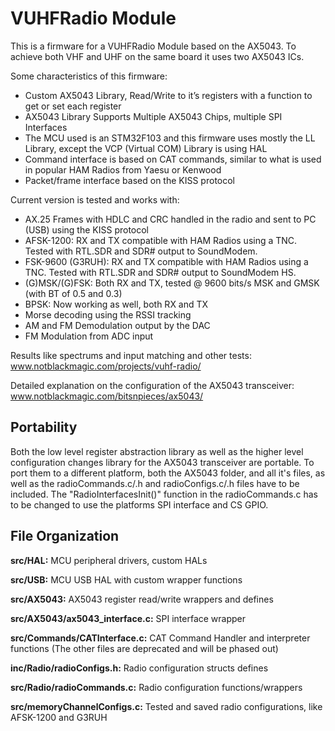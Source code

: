 # VUHFRadio Module

This is a firmware for a VUHFRadio Module based on the AX5043.
To achieve both VHF and UHF on the same board it uses two AX5043 ICs. 

Some characteristics of this firmware:
-	Custom AX5043 Library, Read/Write to it’s registers with a function to get or set each register
-	AX5043 Library Supports Multiple AX5043 Chips, multiple SPI Interfaces
-	The MCU used is an STM32F103 and this firmware uses mostly the LL Library, except the VCP (Virtual COM) Library is using HAL
-	Command interface is based on CAT commands, similar to what is used in popular HAM Radios from Yaesu or Kenwood
-   Packet/frame interface based on the KISS protocol

Current version is tested and works with:
- AX.25 Frames with HDLC and CRC handled in the radio and sent to PC (USB) using the KISS protocol
- AFSK-1200: RX and TX compatible with HAM Radios using a TNC. Tested with RTL.SDR and SDR# output to SoundModem.
- FSK-9600 (G3RUH): RX and TX compatible with HAM Radios using a TNC. Tested with RTL.SDR and SDR# output to SoundModem HS.
- (G)MSK/(G)FSK: Both RX and TX, tested @ 9600 bits/s MSK and GMSK (with BT of 0.5 and 0.3)
- BPSK: Now working as well, both RX and TX
- Morse decoding using the RSSI tracking
- AM and FM Demodulation output by the DAC
- FM Modulation from ADC input

Results like spectrums and input matching and other tests: www.notblackmagic.com/projects/vuhf-radio/

Detailed explanation on the configuration of the AX5043 transceiver: www.notblackmagic.com/bitsnpieces/ax5043/

## Portability

Both the low level register abstraction library as well as the higher level configuration changes library for the AX5043 transceiver are portable. To port them to a different platform, both the AX5043 folder, and all it's files, as well as the radioCommands.c/.h and radioConfigs.c/.h files have to be included. The "RadioInterfacesInit()" function in the radioCommands.c has to be changed to use the platforms SPI interface and CS GPIO.

## File Organization

**src/HAL:** MCU peripheral drivers, custom HALs

**src/USB:** MCU USB HAL with custom wrapper functions

**src/AX5043:** AX5043 register read/write wrappers and defines

**src/AX5043/ax5043_interface.c:** SPI interface wrapper

**src/Commands/CATInterface.c:** CAT Command Handler and interpreter functions (The other files are deprecated and will be phased out)

**inc/Radio/radioConfigs.h:** Radio configuration structs defines

**src/Radio/radioCommands.c:** Radio configuration functions/wrappers

**src/memoryChannelConfigs.c:** Tested and saved radio configurations, like AFSK-1200 and G3RUH
